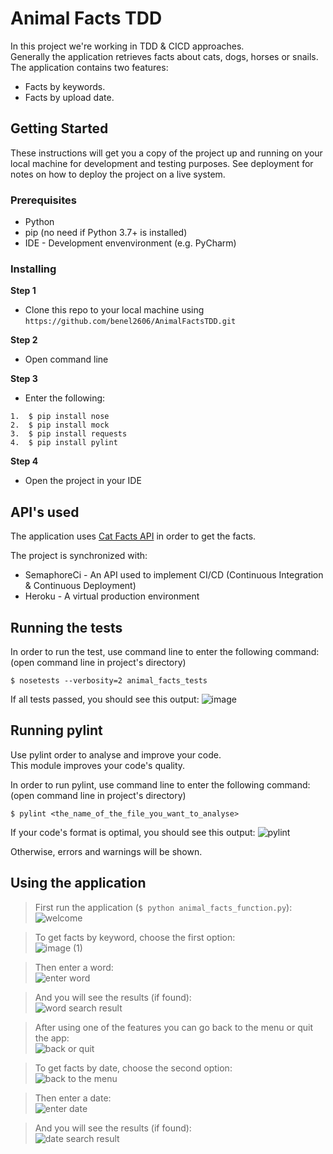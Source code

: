 # Animal Facts TDD

In this project we're working in TDD & CICD approaches.  
Generally the application retrieves facts about cats, dogs, horses or snails.  
The application contains two features: 
* Facts by keywords. 
* Facts by upload date.  

## Getting Started

These instructions will get you a copy of the project up and running on your local machine for development and testing purposes. See deployment for notes on how to deploy the project on a live system.

### Prerequisites

* Python 
* pip (no need if Python 3.7+ is installed)
* IDE - Development envenvironment (e.g. PyCharm)

### Installing

__Step 1__
* Clone this repo to your local machine using `https://github.com/benel2606/AnimalFactsTDD.git`

__Step 2__
* Open command line 

__Step 3__
* Enter the following:
```
1.  $ pip install nose
2.  $ pip install mock
3.  $ pip install requests
4.  $ pip install pylint
```
__Step 4__
* Open the project in your IDE

## API's used

The application uses [Cat Facts API](https://alexwohlbruck.github.io/cat-facts/) in order to get the facts.  

The project is synchronized with:
* SemaphoreCi - An API used to implement CI/CD (Continuous Integration & Continuous Deployment)
* Heroku - A virtual production environment

## Running the tests

In order to run the test, use command line to enter the following command:
(open command line in project's directory)
```
$ nosetests --verbosity=2 animal_facts_tests
```
If all tests passed, you should see this output:
![image](https://user-images.githubusercontent.com/34059996/54880223-3332ed00-4e4b-11e9-830c-901fbf032fe1.png)

## Running pylint

Use pylint order to analyse and improve your code.  
This module improves your code's quality.

In order to run pylint, use command line to enter the following command:
(open command line in project's directory)
```
$ pylint <the_name_of_the_file_you_want_to_analyse>
```
If your code's format is optimal, you should see this output:
![pylint](https://user-images.githubusercontent.com/34059996/54880178-c881b180-4e4a-11e9-9292-0d017a1a88f9.jpg)

Otherwise, errors and warnings will be shown.

## Using the application
>First run the application (`$ python animal_facts_function.py`):  
![welcome](https://user-images.githubusercontent.com/34059996/54881219-86f70380-4e56-11e9-8740-5963b4dfc9f8.png)  

>To get facts by keyword, choose the first option:  
![image (1)](https://user-images.githubusercontent.com/34059996/54881240-bd348300-4e56-11e9-9528-e8c968ccf5fe.png)  

>Then enter a word:  
![enter word](https://user-images.githubusercontent.com/34059996/54881243-c9204500-4e56-11e9-8f46-f5c7982d9a53.png)  

>And you will see the results (if found):  
![word search result](https://user-images.githubusercontent.com/34059996/54881259-e523e680-4e56-11e9-9911-91afb6876afa.png)  

>After using one of the features you can go back to the menu or quit the app:  
![back or quit](https://user-images.githubusercontent.com/34059996/54881277-fec52e00-4e56-11e9-9dff-2a32ce50344c.png)

>To get facts by date, choose the second option:  
![back to the menu](https://user-images.githubusercontent.com/34059996/54881284-0f75a400-4e57-11e9-9567-75a87fe76e7b.png)  

>Then enter a date:  
![enter date](https://user-images.githubusercontent.com/34059996/54881296-2caa7280-4e57-11e9-9c23-a75a1b03d0af.png)  

>And you will see the results (if found):  
![date search result](https://user-images.githubusercontent.com/34059996/54881307-43e96000-4e57-11e9-9cbe-27434981b8c1.png)

